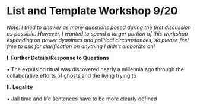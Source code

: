 # List and Template Workshop 9/20

*Note: I tried to answer as many questions posed during the first discussion as possible. However, I wanted to spend a larger portion of this workshop expanding on power dyanimcs and political circumstances, so please feel free to ask for clarification on anything I didn't elaborate on!*


**I. Further Details/Response to Questions**

•	The expulsion ritual was discovered nearly a millennia ago through the collaborative efforts of ghosts and the living trying to 

**II. Legality**

•	Jail time and life sentences have to be more clearly defined
